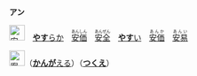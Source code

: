 **アン**

<kbd><img src="https://glyphwiki.org/glyph/u5b89.svg" width="28" height="28" alt="安"></kbd>　[**やす**らか](https://jisho.org/search/やすらか)　[<ruby>安価<rt>あんしん</rt></ruby>](https://jisho.org/search/安心)　[<ruby>安全<rt>あんぜん</rt></ruby>](https://jisho.org/search/安全)　[**やす**い](https://jisho.org/search/やすらか)　[<ruby>安価<rt>あんか</rt></ruby>](https://jisho.org/search/安価)　[<ruby>安易<rt>あんい</rt></ruby>](https://jisho.org/search/安易)

<kbd><img src="https://glyphwiki.org/glyph/u6848.svg" width="28" height="28" alt="案"></kbd>（[**かんが**える](https://jisho.org/search/かんがえる)）（[**つくえ**](https://jisho.org/search/かんがえる)）
